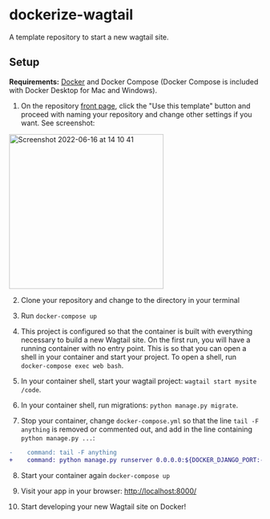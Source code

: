 dockerize-wagtail
======================

A template repository to start a new wagtail site.

Setup
-----

**Requirements:** [Docker](https://www.docker.com/) and Docker Compose (Docker Compose is included with Docker Desktop for Mac and Windows).

1. On the repository [front page](https://www.github.com/saevarom/dockerize-wagtail), click the "Use this template" button and proceed with
naming your repository and change other settings if you want. See screenshot:
<img width="308" alt="Screenshot 2022-06-16 at 14 10 41" src="https://user-images.githubusercontent.com/143557/174067767-fef888d2-8491-4845-8e57-4fd24cfc8fb0.png">

2. Clone your repository and change to the directory in your terminal

3. Run `docker-compose up`

4. This project is configured so that the container is built with everything necessary to build a new Wagtail site. On the first run, 
you will have a running container with no entry point. This is so that you can open a shell in your container and start your project.
To open a shell, run `docker-compose exec web bash`.

5. In your container shell, start your wagtail project: `wagtail start mysite /code`.

6. In your container shell, run migrations: `python manage.py migrate`.

7. Stop your container, change `docker-compose.yml` so that the line `tail -F anything` is removed or commented out, and add in the line containing `python manage.py ...`:

```diff
-    command: tail -F anything 
+    command: python manage.py runserver 0.0.0.0:${DOCKER_DJANGO_PORT:-8000}
```

8. Start your container again `docker-compose up`

9. Visit your app in your browser: [http://localhost:8000/](http://localhost:8000/)

10. Start developing your new Wagtail site on Docker!